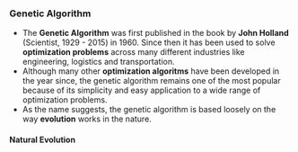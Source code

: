 ### Genetic Algorithm

- The **Genetic Algorithm** was first published in the book by **John Holland** (Scientist, 1929 - 2015) in 1960. Since then it has been used to solve **optimization problems** across many different industries like engineering, logistics and transportation. 
- Although many other **optimization algoritms** have been developed in the year since, the genetic algorithm remains one of the most popular because of its simplicity and easy application to a wide range of optimization problems. 
- As the name suggests, the genetic algorithm is based loosely on the way **evolution** works in the nature. 

#### Natural Evolution